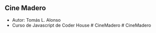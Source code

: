 ## Cine Madero

- Autor: Tomás L. Alonso
- Curso de Javascript de Coder House
#   C i n e M a d e r o  
 #   C i n e M a d e r o  
 